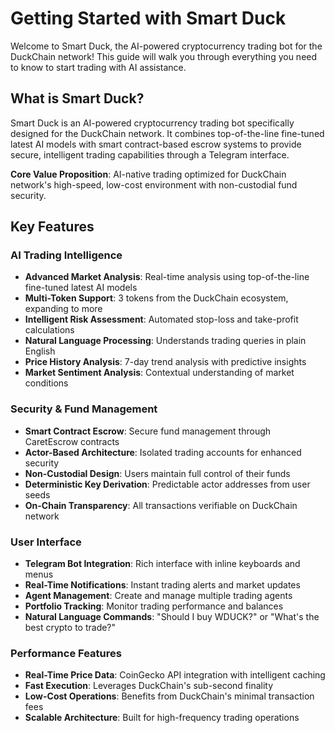 # Getting Started with Smart Duck

Welcome to Smart Duck, the AI-powered cryptocurrency trading bot for the DuckChain network! This guide will walk you through everything you need to know to start trading with AI assistance.

## What is Smart Duck?

Smart Duck is an AI-powered cryptocurrency trading bot specifically designed for the DuckChain network. It combines top-of-the-line fine-tuned latest AI models with smart contract-based escrow systems to provide secure, intelligent trading capabilities through a Telegram interface.

**Core Value Proposition**: AI-native trading optimized for DuckChain network's high-speed, low-cost environment with non-custodial fund security.

## Key Features

### AI Trading Intelligence
- **Advanced Market Analysis**: Real-time analysis using top-of-the-line fine-tuned latest AI models
- **Multi-Token Support**: 3 tokens from the DuckChain ecosystem, expanding to more
- **Intelligent Risk Assessment**: Automated stop-loss and take-profit calculations
- **Natural Language Processing**: Understands trading queries in plain English
- **Price History Analysis**: 7-day trend analysis with predictive insights
- **Market Sentiment Analysis**: Contextual understanding of market conditions

### Security & Fund Management
- **Smart Contract Escrow**: Secure fund management through CaretEscrow contracts
- **Actor-Based Architecture**: Isolated trading accounts for enhanced security
- **Non-Custodial Design**: Users maintain full control of their funds
- **Deterministic Key Derivation**: Predictable actor addresses from user seeds
- **On-Chain Transparency**: All transactions verifiable on DuckChain network

### User Interface
- **Telegram Bot Integration**: Rich interface with inline keyboards and menus
- **Real-Time Notifications**: Instant trading alerts and market updates
- **Agent Management**: Create and manage multiple trading agents
- **Portfolio Tracking**: Monitor trading performance and balances
- **Natural Language Commands**: "Should I buy WDUCK?" or "What's the best crypto to trade?"

### Performance Features
- **Real-Time Price Data**: CoinGecko API integration with intelligent caching
- **Fast Execution**: Leverages DuckChain's sub-second finality
- **Low-Cost Operations**: Benefits from DuckChain's minimal transaction fees
- **Scalable Architecture**: Built for high-frequency trading operations
